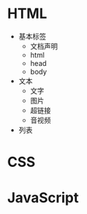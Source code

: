 # HTML
- 基本标签
  - 文档声明
  - html
  - head
  - body
- 文本
  - 文字
  - 图片
  - 超链接
  - 音视频
- 列表

# CSS
# JavaScript
  